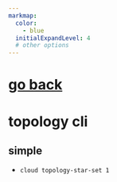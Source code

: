 ```yaml
---
markmap:
  color:
    - blue
  initialExpandLevel: 4
  # other options
---
```


# [go back](../index.html)
# topology cli
## simple
- `cloud topology-star-set 1`
